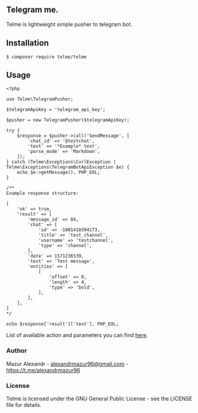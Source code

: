 Telegram me.
---

Telme is lightweight simple pusher to telegram bot.

## Installation

`$ composer require telme/telme`

## Usage

```$php
<?php

use Telme\TelegramPusher;

$telegramApiKey = 'telegram_api_key';

$pusher = new TelegramPusher($telegramApiKey);

try {
    $response = $pusher->call('SendMessage', [
        'chat_id' => '@testchat',
        'text' => '*Example* text',
        'parse_mode' => 'Markdown',
    ]);
} catch (Telme\Exceptions\CurlException | Telme\Exceptions\TelegramBotApiException $e) {
    echo $e->getMessage(), PHP_EOL;
}

/**
Example response structure:

[
    'ok' => true,
    'result' => [
        'message_id' => 84,
        'chat' => [
            'id' => -1001410394173,
            'title' => 'test_channel',
            'username' => 'testchannel',
            'type' => 'channel',
        ],
        'date' => 1571236539,
        'text' => 'Test message',
        'entities' => [
            [
                'offset' => 0,
                'length' => 4,
                'type' => 'bold',
            ],
        ],
    ],
]
*/

echo $response['result']['text'], PHP_EOL;
```

List of available action and parameters you can find [here](https://core.telegram.org/bots/api#available-methods).

### Author

Mazur Alexandr - alexandrmazur96@gmail.com - https://t.me/alexandrmazur96

### License

Telme is licensed under the GNU General Public License - see the LICENSE file for details.